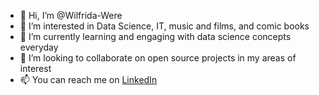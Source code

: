 - 👋 Hi, I’m @Wilfrida-Were
- 👀 I’m interested in Data Science, IT, music and films, and comic books
- 🌱 I’m currently learning and engaging with data science concepts everyday
- 💞️ I’m looking to collaborate on open source projects in my areas of interest
- 📫 You can reach me on [LinkedIn](https://www.linkedin.com/in/wilfridawere/)

<!---
Wilfrida-Were/Wilfrida-Were is a ✨ special ✨ repository because its `README.md` (this file) appears on your GitHub profile.
You can click the Preview link to take a look at your changes.
--->
